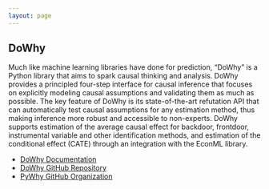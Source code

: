 ```yaml
---
layout: page
---
```


## DoWhy
  
Much like machine learning libraries have done for prediction, “DoWhy” is a Python library that aims to spark causal thinking and analysis. DoWhy provides a principled four-step interface for causal inference that focuses on explicitly modeling causal assumptions and validating them as much as possible. The key feature of DoWhy is its state-of-the-art refutation API that can automatically test causal assumptions for any estimation method, thus making inference more robust and accessible to non-experts. DoWhy supports estimation of the average causal effect for backdoor, frontdoor, instrumental variable and other identification methods, and estimation of the conditional effect (CATE) through an integration with the EconML library.

- [DoWhy Documentation](https://py-why.github.io/dowhy/v0.8/)
- [DoWhy GitHub Repository](https://github.com/py-why/dowhy)
- [PyWhy GitHub Organization](https://github.com/py-why)
